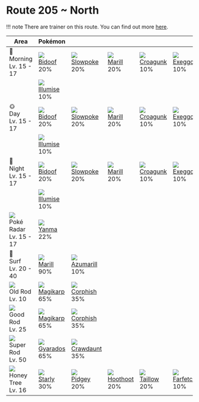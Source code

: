 # Route 205 ~ North

!!! note
    There are trainer on this route. You can find out more [here](../../trainer_changes/route_205__north/).

Area                                         | Pokémon                       | &nbsp;                         | &nbsp;                        | &nbsp;                        | &nbsp;                          | &nbsp;
---                                          | ---                           | ---                            | ---                           | ---                           | ---                             | ---
🌅<br>Morning<br>Lv. 15 - 17                  | ![][399]<br>[Bidoof]<br>20%   | ![][079]<br>[Slowpoke]<br>20%  | ![][183]<br>[Marill]<br>20%   | ![][453]<br>[Croagunk]<br>10% | ![][102]<br>[Exeggcute]<br>10%  | ![][313]<br>[Volbeat]<br>10%
&nbsp;                                       | ![][314]<br>[Illumise]<br>10% | &nbsp;                         | &nbsp;                        | &nbsp;                        | &nbsp;                          | &nbsp;
🌞<br>Day<br>Lv. 15 - 17                      | ![][399]<br>[Bidoof]<br>20%   | ![][079]<br>[Slowpoke]<br>20%  | ![][183]<br>[Marill]<br>20%   | ![][453]<br>[Croagunk]<br>10% | ![][102]<br>[Exeggcute]<br>10%  | ![][313]<br>[Volbeat]<br>10%
&nbsp;                                       | ![][314]<br>[Illumise]<br>10% | &nbsp;                         | &nbsp;                        | &nbsp;                        | &nbsp;                          | &nbsp;
🌙<br>Night<br>Lv. 15 - 17                    | ![][399]<br>[Bidoof]<br>20%   | ![][079]<br>[Slowpoke]<br>20%  | ![][183]<br>[Marill]<br>20%   | ![][453]<br>[Croagunk]<br>10% | ![][102]<br>[Exeggcute]<br>10%  | ![][313]<br>[Volbeat]<br>10%
&nbsp;                                       | ![][314]<br>[Illumise]<br>10% | &nbsp;                         | &nbsp;                        | &nbsp;                        | &nbsp;                          | &nbsp;
![][poke-radar]<br>Poké Radar<br>Lv. 15 - 17 | ![][193]<br>[Yanma]<br>22%    | &nbsp;                         | &nbsp;                        | &nbsp;                        | &nbsp;                          | &nbsp;
🌊<br>Surf<br>Lv. 20 - 40                     | ![][183]<br>[Marill]<br>90%   | ![][184]<br>[Azumarill]<br>10% | &nbsp;                        | &nbsp;                        | &nbsp;                          | &nbsp;
![][old-rod]<br>Old Rod<br>Lv. 10            | ![][129]<br>[Magikarp]<br>65% | ![][341]<br>[Corphish]<br>35%  | &nbsp;                        | &nbsp;                        | &nbsp;                          | &nbsp;
![][good-rod]<br>Good Rod<br>Lv. 25          | ![][129]<br>[Magikarp]<br>65% | ![][341]<br>[Corphish]<br>35%  | &nbsp;                        | &nbsp;                        | &nbsp;                          | &nbsp;
![][super-rod]<br>Super Rod<br>Lv. 50        | ![][130]<br>[Gyarados]<br>65% | ![][342]<br>[Crawdaunt]<br>35% | &nbsp;                        | &nbsp;                        | &nbsp;                          | &nbsp;
![][honey]<br>Honey Tree<br>Lv. 16           | ![][396]<br>[Starly]<br>30%   | ![][016]<br>[Pidgey]<br>20%    | ![][163]<br>[Hoothoot]<br>20% | ![][276]<br>[Taillow]<br>20%  | ![][083]<br>[Farfetch'd]<br>10% | &nbsp;

[Pidgey]: ../../pokemon_changes/016/
[Slowpoke]: ../../pokemon_changes/079/
[Farfetch'd]: ../../pokemon_changes/083/
[Exeggcute]: ../../pokemon_changes/102/
[Magikarp]: ../../pokemon_changes/129/
[Gyarados]: ../../pokemon_changes/130/
[Hoothoot]: ../../pokemon_changes/163/
[Marill]: ../../pokemon_changes/183/
[Azumarill]: ../../pokemon_changes/184/
[Yanma]: ../../pokemon_changes/193/
[Taillow]: ../../pokemon_changes/276/
[Volbeat]: ../../pokemon_changes/313/
[Illumise]: ../../pokemon_changes/314/
[Corphish]: ../../pokemon_changes/341/
[Crawdaunt]: ../../pokemon_changes/342/
[Starly]: ../../pokemon_changes/396/
[Bidoof]: ../../pokemon_changes/399/
[Croagunk]: ../../pokemon_changes/453/
[good-rod]: ../img/items/good-rod.png
[honey]: ../img/items/honey.png
[old-rod]: ../img/items/old-rod.png
[poke-radar]: ../img/items/poke-radar.png
[super-rod]: ../img/items/super-rod.png
[016]: ../img/pokemon/016.png
[079]: ../img/pokemon/079.png
[083]: ../img/pokemon/083.png
[102]: ../img/pokemon/102.png
[129]: ../img/pokemon/129.png
[130]: ../img/pokemon/130.png
[163]: ../img/pokemon/163.png
[183]: ../img/pokemon/183.png
[184]: ../img/pokemon/184.png
[193]: ../img/pokemon/193.png
[276]: ../img/pokemon/276.png
[313]: ../img/pokemon/313.png
[314]: ../img/pokemon/314.png
[341]: ../img/pokemon/341.png
[342]: ../img/pokemon/342.png
[396]: ../img/pokemon/396.png
[399]: ../img/pokemon/399.png
[453]: ../img/pokemon/453.png
